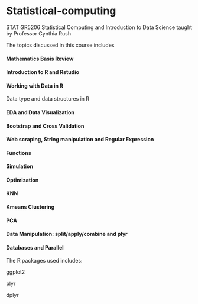 # Statistical-computing
STAT GR5206 Statistical Computing and Introduction to Data Science taught by Professor Cynthia Rush

The topics discussed in this course includes
#### Mathematics Basis Review

#### Introduction to R and Rstudio

#### Working with Data in R
Data type and data structures in R

#### EDA and Data Visualization

#### Bootstrap and Cross Validation

#### Web scraping, String manipulation and Regular Expression

#### Functions

#### Simulation

#### Optimization

#### KNN

#### Kmeans Clustering

#### PCA

#### Data Manipulation: split/apply/combine and plyr

#### Databases and Parallel

The R packages used includes:

ggplot2

plyr

dplyr
